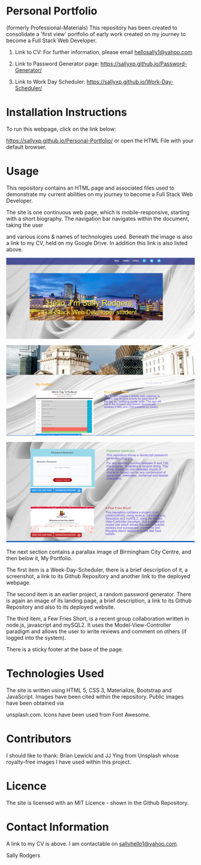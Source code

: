 # Personal Portfolio
(formerly Professional-Materials)
This repository has been created to consolidate a 'first view' portfolio of early work created on my journey to become a Full Stack Web Developer.

1.  Link to CV: For further information, please email hellosally1@yahoo.com

2.  Link to Password Generator page: https://sallyxp.github.io/Password-Generator/

3.  Link to Work Day Scheduler: https://sallyxp.github.io/Work-Day-Scheduler/


# Installation Instructions

To run this webpage, click on the link below:

https://sallyxp.github.io/Personal-Portfolio/ or open the HTML File with your default browser.
 
 # Usage
 
This repository contains an HTML page and associated files used to demonstrate my current abilities on my journey to become a Full Stack Web Developer. 


The site is one continuous web page, which is mobile-responsive, starting with a short biography.  The navigation bar navigates within the document, taking the user

and various icons & names of technologies used. Beneath the image is also a link to my CV, held on my Google Drive.  In addition this link is also listed above.


![alt text](ReadmeImages/HTML-part1-Summary.png)


![alt text](ReadmeImages/HTML-part2-Portfolio.png)

![alt text](ReadmeImages/HTML-part3-Portfolio.png)








The next section contains a parallax image of Birmingham City Centre, and then below it, My Portfolio.

The first item is a Week-Day-Scheduler, there is a brief description of it, a screenshot, a link to its Github Repository and another link to the deployed webpage.

The second item is an earlier project, a random password generator.  There is again an image of its landing page, a brief description, a link to its Github Repository and 
also to its deployed website.

The third item, a Few Fries Short, is a recent group collaboration written in node.js, javascript and mySQL2.  It uses the Model-View-Controller paradigm and allows the user to write reviews and comment on others (if logged into the system).

There is a sticky footer at the base of the page.

# Technologies Used

The site is written using HTML 5, CSS 3, Materialize, Bootstrap and JavaScript.  Images have been cited within the repository.  Public images have been obtained via 

unsplash.com.  Icons have been used from Font Awesome.

# Contributors
I should like to thank:
Brian Lewicki and JJ Ying from Unsplash whose royalty-free images I have used within this project. 

# Licence

The site is licensed with an MIT Licence - shown in the Github Repository.

# Contact Information

A link to my CV is above.  I am contactable on sallyhello1@yahoo.com.

Sally Rodgers







